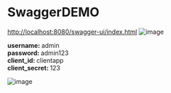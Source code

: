 # SwaggerDEMO
[http://localhost:8080/swagger-ui/index.html](http://localhost:8080/swagger-ui/index.html#/hot-tour-controller)
![image](https://user-images.githubusercontent.com/86956056/171378385-5de95093-74df-4f91-a2fd-f6d4693f4da9.png)

<b> username: </b> admin <br />
<b> password: </b> admin123 <br />
<b> client_id: </b> clientapp <br />
<b> client_secret: </b> 123 <br />

![image](https://user-images.githubusercontent.com/86956056/171378557-31d3be12-3b1e-4236-99c5-5de2dd3baddf.png)
